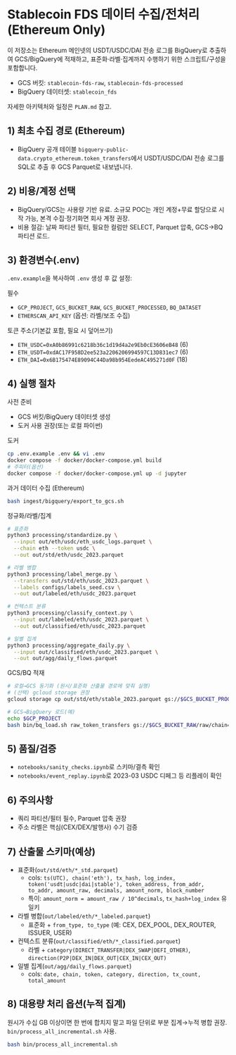 # Stablecoin FDS 데이터 수집/전처리 (Ethereum Only)

이 저장소는 Ethereum 메인넷의 USDT/USDC/DAI 전송 로그를 BigQuery로 추출하여 GCS/BigQuery에 적재하고, 표준화·라벨·집계까지 수행하기 위한 스크립트/구성을 포함합니다.

- GCS 버킷: `stablecoin-fds-raw`, `stablecoin-fds-processed`
- BigQuery 데이터셋: `stablecoin_fds`

자세한 아키텍처와 일정은 `PLAN.md` 참고.

## 1) 최초 수집 경로 (Ethereum)
- BigQuery 공개 테이블 `bigquery-public-data.crypto_ethereum.token_transfers`에서 USDT/USDC/DAI 전송 로그를 SQL로 추출 후 GCS Parquet로 내보냅니다.

## 2) 비용/계정 선택
- BigQuery/GCS는 사용량 기반 유료. 소규모 POC는 개인 계정+무료 할당으로 시작 가능, 본격 수집·정기화면 회사 계정 권장.
- 비용 절감: 날짜 파티션 필터, 필요한 컬럼만 SELECT, Parquet 압축, GCS→BQ 파티션 로드.

## 3) 환경변수(.env)
`.env.example`을 복사하여 `.env` 생성 후 값 설정:

필수
- `GCP_PROJECT`, `GCS_BUCKET_RAW`, `GCS_BUCKET_PROCESSED`, `BQ_DATASET`
- `ETHERSCAN_API_KEY` (옵션: 라벨/보조 수집)

토큰 주소(기본값 포함, 필요 시 덮어쓰기)
- `ETH_USDC=0xA0b86991c6218b36c1d19d4a2e9Eb0cE3606eB48` (6)
- `ETH_USDT=0xdAC17F958D2ee523a2206206994597C13D831ec7` (6)
- `ETH_DAI=0x6B175474E89094C44Da98b954EedeAC495271d0F` (18)

## 4) 실행 절차
사전 준비
- GCS 버킷/BigQuery 데이터셋 생성
- 도커 사용 권장(또는 로컬 파이썬)

도커
```bash
cp .env.example .env && vi .env
docker compose -f docker/docker-compose.yml build
# 주피터(옵션)
docker compose -f docker/docker-compose.yml up -d jupyter
```

과거 데이터 수집 (Ethereum)
```bash
bash ingest/bigquery/export_to_gcs.sh
```

정규화/라벨/집계
```bash
# 표준화
python3 processing/standardize.py \
  --input out/eth/usdc/eth_usdc_logs.parquet \
  --chain eth --token usdc \
  --out out/std/eth/usdc_2023.parquet

# 라벨 병합
python3 processing/label_merge.py \
  --transfers out/std/eth/usdc_2023.parquet \
  --labels configs/labels_seed.csv \
  --out out/labeled/eth/usdc_2023.parquet

# 컨텍스트 분류
python3 processing/classify_context.py \
  --input out/labeled/eth/usdc_2023.parquet \
  --out out/classified/eth/usdc_2023.parquet

# 일별 집계
python3 processing/aggregate_daily.py \
  --input out/classified/eth/usdc_2023.parquet \
  --out out/agg/daily_flows.parquet
```

GCS/BQ 적재
```bash
# 로컬→GCS 동기화 (원시/표준화 산출물 경로에 맞춰 실행)
# (선택) gcloud storage 권장
gcloud storage cp out/std/eth/stable_2023.parquet gs://$GCS_BUCKET_PROCESSED/std/chain=eth/token=stable/date=2023p/

# GCS→BigQuery 로드(예)
echo $GCP_PROJECT
bash bin/bq_load.sh raw_token_transfers gs://$GCS_BUCKET_RAW/raw/chain=eth/token=stable/date=2023p/*.parquet ts token,from_addr,to_addr
```

## 5) 품질/검증
- `notebooks/sanity_checks.ipynb`로 스키마/결측 확인
- `notebooks/event_replay.ipynb`로 2023-03 USDC 디페그 등 리플레이 확인

## 6) 주의사항
- 쿼리 파티션/필터 필수, Parquet 압축 권장
- 주소 라벨은 핵심(CEX/DEX/발행사) 수기 검증

## 7) 산출물 스키마(예상)
- 표준화(`out/std/eth/*_std.parquet`)
  - cols: `ts(UTC), chain('eth'), tx_hash, log_index, token('usdt|usdc|dai|stable'), token_address, from_addr, to_addr, amount_raw, decimals, amount_norm, block_number`
  - 특이: `amount_norm = amount_raw / 10^decimals`, `tx_hash+log_index` 유일키
- 라벨 병합(`out/labeled/eth/*_labeled.parquet`)
  - 표준화 + `from_type, to_type` (예: CEX, DEX_POOL, DEX_ROUTER, ISSUER, USER)
- 컨텍스트 분류(`out/classified/eth/*_classified.parquet`)
  - 라벨 + `category(DIRECT_TRANSFER|DEX_SWAP|DEFI_OTHER)`, `direction(P2P|DEX_IN|DEX_OUT|CEX_IN|CEX_OUT)`
- 일별 집계(`out/agg/daily_flows.parquet`)
  - cols: `date, chain, token, category, direction, tx_count, total_amount`

## 8) 대용량 처리 옵션(누적 집계)
원시가 수십 GB 이상이면 한 번에 합치지 말고 파일 단위로 부분 집계→누적 병합 권장. `bin/process_all_incremental.sh` 사용.

```bash
bash bin/process_all_incremental.sh
```
